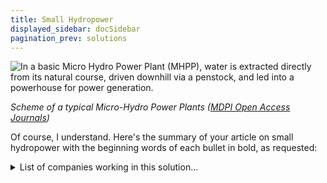 ```yaml
---
title: Small Hydropower
displayed_sidebar: docSidebar
pagination_prev: solutions
---
```

![In a basic Micro Hydro Power Plant (MHPP), water is extracted directly from its natural course, driven downhill via a penstock, and led into a powerhouse for power generation.](/../static/img/small-hydropower.png)

*Scheme of a typical Micro-Hydro Power Plants ([MDPI Open Access Journals](https://www.mdpi.com/1996-1073/12/5/878))*

Of course, I understand. Here's the summary of your article on small hydropower with the beginning words of each bullet in bold, as requested:

<details>
        <summary>List of companies working in this solution...</summary>
         <em>Note: this is an experimental AI feature. Accuracy and completeness are a work in progress</em>
        <div>
            <ul>
             
                <li><a href="https://www.cloudtostreet.info/">Cloud To Street</a></li>
            
                <li><a href="https://nuscalepower.com">Lucid Energy</a></li>
            
            </ul>
        </div>
        </details>


:::company job openings
  #### [View open jobs in this Solution](https://climatebase.org/jobs?l=&q=&drawdown_solutions=Small+Hydropower)
:::

## Overview

**Small Hydropower** development has notably contributed to greenhouse gas emission reduction through innovations like **micro-hydro turbines**. These efficient turbines find applications in diverse settings, including remote villages lacking grid power. Examples also include using hydropower for irrigation and electricity generation, both mitigating reliance on fossil fuels. Leading in small hydropower development are organizations such as the **International Renewable Energy Agency (IRENA)**, the **United Nations Development Programme (UNDP)**, and the **World Bank**.

## Progress Made

- **Development of small hydropower plants** for electricity generation.
- **U.S. Department of Energy**, the **National Renewable Energy Laboratory**, and the **Electric Power Research Institute**: Pioneering contributors to the reduction of greenhouse gas emissions through clean electricity.
 
## Lessons Learned

1. **Small hydropower is a crucial renewable energy source** combating climate change.
2. **Cost-effectiveness**: Often competitive levelized costs of electricity (LCOE) compared to other renewables.
3. Contributes to **grid stability and flexibility**, aiding integration of higher shares of renewable energy.
4. **Environmental and social considerations**: Careful planning and stakeholder engagement crucial for success.

Prominent contributors in small hydropower development include the **International Hydropower Association (IHA)**, the **Small Hydropower Association (SHPA)**, and various national/regional hydropower associations.

## Challenges Ahead

- **Cost barriers**: High expenses, particularly challenging in developing nations.
- **Technical hurdles**: Novelty of technology involves significant technical challenges.
- **Environmental impacts**: Alterations to hydrology, habitat loss, and community displacement.

**Public-private partnerships** can address cost hurdles. For instance, the **World Bank** collaborates with governments and the private sector in countries like Nepal, Pakistan, and Vietnam. Innovations like **Blue Energy**'s Swiss hydropower plant costing under $1,000 are helping make the technology affordable. **IRENA** and the **UNDP** work on the technical challenges via research and capacity building.

Balancing the benefits and potential environmental impacts of small hydropower is crucial. **Environmental assessments** are essential to minimize negative effects.

## Best Path Forward

To effectively address climate change through small hydropower, key steps include:

1. **Raising awareness** about small hydropower's potential.
2. Enhancing **affordability and accessibility** of small hydropower.
3. Improving **system efficiency** of small hydropower setups.
4. **Supporting research and development** for small hydropower technologies.

Leading contributors in small hydropower development and promotion include the **International Renewable Energy Agency (IRENA)**, the **United Nations Development Programme (UNDP)**, and the **World Bank**.